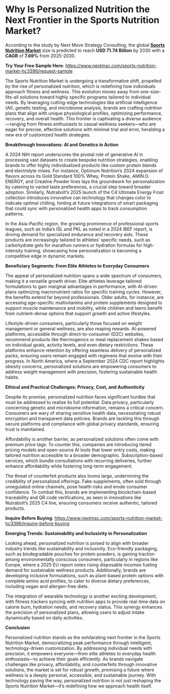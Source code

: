 # Why Is Personalized Nutrition the Next Frontier in the Sports Nutrition Market?

According to the study by Next Move Strategy Consulting, the global **[Sports Nutrition Market](https://www.nextmsc.com/report/sports-nutrition-market-hc3396)** size is predicted to reach **USD 71.74 Billion** by 2030 with a **CAGR** of **7.69%** from 2025-2030. 

**Try Your Free Sample Here**: https://www.nextmsc.com/sports-nutrition-market-hc3396/request-sample

The Sports Nutrition Market is undergoing a transformative shift, propelled by the rise of personalized nutrition, which is redefining how individuals approach fitness and wellness. This evolution moves away from one-size-fits-all solutions toward highly specific programs tailored to individual needs. By leveraging cutting-edge technologies like artificial intelligence (AI), genetic testing, and microbiome analysis, brands are crafting nutrition plans that align with unique physiological profiles, optimizing performance, recovery, and overall health. This frontier is captivating a diverse audience—ranging from fitness enthusiasts to casual wellness seekers—who are eager for precise, effective solutions with minimal trial and error, heralding a new era of customized health strategies.

**Breakthrough Innovations: AI and Genetics in Action**

A 2024 NIH report underscores the pivotal role of generative AI in processing vast datasets to create bespoke nutrition strategies, enabling brands to offer highly individualized products like custom protein blends and electrolyte mixes. For instance, Optimum Nutrition’s 2024 expansion of flavors across its Gold Standard 100% Whey, Protein Shake, AMIN.O. ENERGY, and Creatine Powder lines lays the groundwork for personalization by catering to varied taste preferences, a crucial step toward broader adoption. Similarly, Nutrabolt’s 2025 launch of the C4 Ultimate Energy Frost collection introduces innovative can technology that changes color to indicate optimal chilling, hinting at future integrations of smart packaging that could sync with personalized health apps to track consumption patterns.

In the Asia-Pacific region, the growing prominence of professional sports leagues, such as India’s ISL and PKL as noted in a 2024 IBEF report, is driving demand for specialized endurance and recovery aids. These products are increasingly tailored to athletes’ specific needs, such as carbohydrate gels for marathon runners or hydration formulas for high-intensity training, showcasing how personalization is becoming a competitive edge in dynamic markets.

**Beneficiary Segments: From Elite Athletes to Everyday Consumers**

The appeal of personalized nutrition spans a wide spectrum of consumers, making it a versatile growth driver. Elite athletes leverage tailored formulations to gain marginal advantages in performance, with AI-driven plans optimizing macronutrient ratios for specific training cycles. However, the benefits extend far beyond professionals. Older adults, for instance, are accessing age-specific multivitamins and protein supplements designed to support muscle maintenance and mobility, while children and teens benefit from nutrient-dense options that support growth and active lifestyles.

Lifestyle-driven consumers, particularly those focused on weight management or general wellness, are also reaping rewards. AI-powered platforms, accessible through direct-to-consumer (D2C) websites, recommend products like thermogenics or meal replacement shakes based on individual goals, activity levels, and even dietary restrictions. These platforms enhance retention by offering seamless delivery of personalized packs, ensuring users remain engaged with regimens that evolve with their progress. In North America, where a September 2024 CDC report highlights obesity concerns, personalized solutions are empowering consumers to address weight management with precision, fostering sustainable health habits.

**Ethical and Practical Challenges: Privacy, Cost, and Authenticity**

Despite its promise, personalized nutrition faces significant hurdles that must be addressed to realize its full potential. Data privacy, particularly concerning genetic and microbiome information, remains a critical concern. Consumers are wary of sharing sensitive health data, necessitating robust encryption and transparent data policies. Brands are tackling this through secure platforms and compliance with global privacy standards, ensuring trust is maintained.

Affordability is another barrier, as personalized solutions often come with premium price tags. To counter this, companies are introducing tiered pricing models and open-source AI tools that lower entry costs, making tailored nutrition accessible to a broader demographic. Subscription-based services, which bundle consultations with recurring deliveries, further enhance affordability while fostering long-term engagement.

The threat of counterfeit products also looms large, undermining the credibility of personalized offerings. Fake supplements, often sold through unregulated online channels, pose health risks and erode consumer confidence. To combat this, brands are implementing blockchain-based traceability and QR code verifications, as seen in innovations like Nutrabolt’s 2025 C4 line, ensuring consumers receive authentic, tailored products.

**Inquire Before Buying**: https://www.nextmsc.com/sports-nutrition-market-hc3396/inquire-before-buying

**Emerging Trends: Sustainability and Inclusivity in Personalization**

Looking ahead, personalized nutrition is poised to align with broader industry trends like sustainability and inclusivity. Eco-friendly packaging, such as biodegradable pouches for protein powders, is gaining traction among environmentally conscious consumers, particularly in regions like Europe, where a 2025 EU report notes rising disposable incomes fueling demand for sustainable wellness products. Additionally, brands are developing inclusive formulations, such as plant-based protein options with complete amino acid profiles, to cater to diverse dietary preferences, including vegan and allergen-free diets.

The integration of wearable technology is another exciting development, with fitness trackers syncing with nutrition apps to provide real-time data on calorie burn, hydration needs, and recovery status. This synergy enhances the precision of personalized plans, allowing users to adjust intake dynamically based on daily activities.

**Conclusion**

Personalized nutrition stands as the exhilarating next frontier in the Sports Nutrition Market, democratizing peak performance through intelligent, technology-driven customization. By addressing individual needs with precision, it empowers everyone—from elite athletes to everyday health enthusiasts—to achieve their goals efficiently. As brands navigate challenges like privacy, affordability, and counterfeits through innovative solutions, the market is set for robust growth, promising a future where wellness is a deeply personal, accessible, and sustainable journey. With technology paving the way, personalized nutrition is not just reshaping the Sports Nutrition Market—it’s redefining how we approach health itself.
